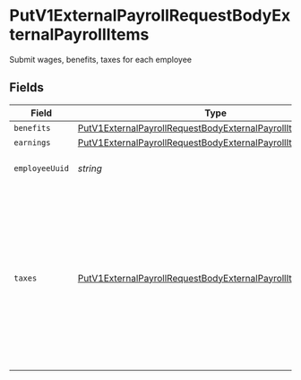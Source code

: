# PutV1ExternalPayrollRequestBodyExternalPayrollItems

Submit wages, benefits, taxes for each employee


## Fields

| Field                                                                                                                                                   | Type                                                                                                                                                    | Required                                                                                                                                                | Description                                                                                                                                             |
| ------------------------------------------------------------------------------------------------------------------------------------------------------- | ------------------------------------------------------------------------------------------------------------------------------------------------------- | ------------------------------------------------------------------------------------------------------------------------------------------------------- | ------------------------------------------------------------------------------------------------------------------------------------------------------- |
| `benefits`                                                                                                                                              | [PutV1ExternalPayrollRequestBodyExternalPayrollItemsBenefits](../../models/operations/putv1externalpayrollrequestbodyexternalpayrollitemsbenefits.md)[] | :heavy_minus_sign:                                                                                                                                      | N/A                                                                                                                                                     |
| `earnings`                                                                                                                                              | [PutV1ExternalPayrollRequestBodyExternalPayrollItemsEarnings](../../models/operations/putv1externalpayrollrequestbodyexternalpayrollitemsearnings.md)[] | :heavy_minus_sign:                                                                                                                                      | N/A                                                                                                                                                     |
| `employeeUuid`                                                                                                                                          | *string*                                                                                                                                                | :heavy_minus_sign:                                                                                                                                      | The UUID of the employee.                                                                                                                               |
| `taxes`                                                                                                                                                 | [PutV1ExternalPayrollRequestBodyExternalPayrollItemsTaxes](../../models/operations/putv1externalpayrollrequestbodyexternalpayrollitemstaxes.md)[]       | :heavy_minus_sign:                                                                                                                                      | An array of taxes for the employee. Depends on your company selections, taxes include federal income tax, social security, medicare, and more.          |